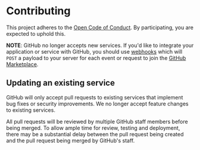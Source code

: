 # Contributing

This project adheres to the [Open Code of Conduct][code-of-conduct]. By participating, you are expected to uphold this.

**NOTE**: GitHub no longer accepts new services. If you'd like to integrate
your application or service with GitHub, you should use [webhooks][webhooks] which will `POST` a payload to your server for each event or request to join the [GitHub Marketplace][github-marketplace].

## Updating an existing service

GitHub will only accept pull requests to existing services that implement bug fixes or security improvements. We no longer accept feature changes to existing services.

All pull requests will be reviewed by multiple GitHub staff members before being merged. To allow ample time for review, testing and deployment, there may be a substantial delay between the pull request being created and the pull request being merged by GitHub's staff.

[code-of-conduct]: http://todogroup.org/opencodeofconduct/#GitHub%20Services/opensource@github.com
[webhooks]: https://developer.github.com/webhooks/
[github-marketplace]: https://github.com/marketplace
